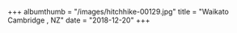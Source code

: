 +++
albumthumb = "/images/hitchhike-00129.jpg"
title = "Waikato Cambridge , NZ"
date = "2018-12-20"
+++
